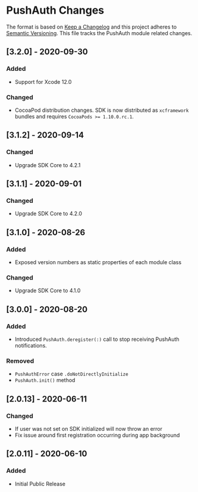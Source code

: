 # PushAuth Changes

The format is based on [Keep a Changelog](https://keepachangelog.com/en/1.0.0/)
and this project adheres to [Semantic Versioning](https://semver.org/spec/v2.0.0.html).
This file tracks the PushAuth module related changes.

## [3.2.0] - 2020-09-30

### Added

- Support for Xcode 12.0

### Changed

- CocoaPod distribution changes. SDK is now distributed as
  `xcframework` bundles and requires `CocoaPods >= 1.10.0.rc.1`.

## [3.1.2] - 2020-09-14

### Changed

- Upgrade SDK Core to 4.2.1

## [3.1.1] - 2020-09-01

### Changed

- Upgrade SDK Core to 4.2.0

## [3.1.0] - 2020-08-26

### Added

- Exposed version numbers as static properties of each module class

### Changed

- Upgrade SDK Core to 4.1.0

## [3.0.0] - 2020-08-20

### Added

- Introduced `PushAuth.deregister(:)` call to stop receiving PushAuth notifications.

### Removed

- `PushAuthError` case `.doNotDirectlyInitialize`
- `PushAuth.init()` method

## [2.0.13] - 2020-06-11

### Changed

- If user was not set on SDK initialized will now throw an error
- Fix issue around first registration occurring during app background

## [2.0.11] - 2020-06-10

### Added

- Initial Public Release
